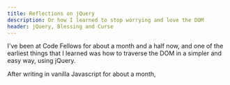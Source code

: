 ```yaml
---
title: Reflections on jQuery
description: Or how I learned to stop worrying and love the DOM
header: jQuery, Blessing and Curse
---
```

I've been at Code Fellows for about a month and a half now, and one of the earliest things that I learned was how to traverse the DOM in a simpler and easy way, using jQuery.

After writing in vanilla Javascript for about a month, 

